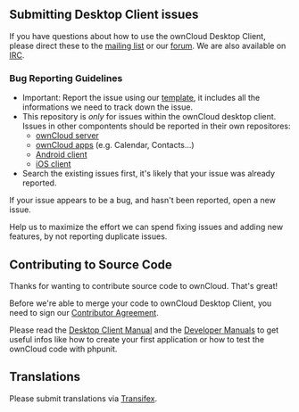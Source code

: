 ## Submitting Desktop Client issues

If you have questions about how to use the ownCloud Desktop Client, please
direct these to the [mailing list][mailinglist] or our [forum][forum].
We are also available on [IRC][irc].

### Bug Reporting Guidelines
* Important: Report the issue using our [template][template], it includes all the
  informations we need to track down the issue.  
* This repository is *only* for issues within the ownCloud desktop client. 
  Issues in other compontents should be reported in their own repositores: 
  - [ownCloud server](https://github.com/owncloud/core/issues)
  - [ownCloud apps](https://github.com/owncloud/apps/issues) (e.g. Calendar,
    Contacts...)
  - [Android client](https://github.com/owncloud/android/issues)
  - [iOS client](https://github.com/owncloud/ios-issues/issues)
* Search the existing issues first, it's likely that your issue was already
  reported.

If your issue appears to be a bug, and hasn't been reported, open a new issue.

Help us to maximize the effort we can spend fixing issues and adding new
features, by not reporting duplicate issues.

[template]: https://raw.github.com/owncloud/client/master/issue_template.md
[mailinglist]: https://mail.kde.org/mailman/listinfo/owncloud
[forum]: http://forum.owncloud.org/
[irc]: http://webchat.freenode.net/?channels=owncloud&uio=d4

## Contributing to Source Code

Thanks for wanting to contribute source code to ownCloud. That's great!

Before we're able to merge your code to ownCloud Desktop Client, you need to sign
our [Contributor Agreement][agreement].

Please read the [Desktop Client Manual][desktopman] and the [Developer
Manuals][devmanual] to get useful infos like how to create your first
application or how to test the ownCloud code with phpunit.

[agreement]: http://owncloud.org/about/contributor-agreement/
[devmanual]: http://owncloud.org/dev/
[desktopman]: http://doc.owncloud.org/desktop/1.1/

## Translations
Please submit translations via [Transifex][transifex].

[transifex]: https://www.transifex.com/projects/p/owncloud/
